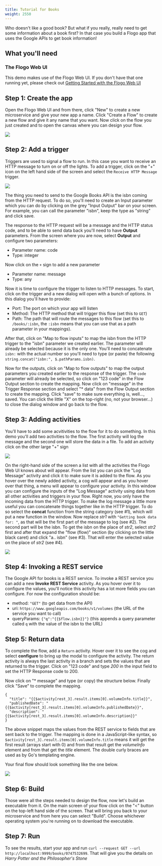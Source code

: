 ```yaml
---
title: Tutorial for Books
weight: 2550
---
```


Who doesn't like a good book? But what if you really, really need to get some information about a book first? In that case you build a Flogo app that uses the Google APIs to get book information!

## What you'll need
### The Flogo Web UI
This demo makes use of the Flogo Web UI. If you don't have that one running yet, please check out [Getting Started with the Flogo Web UI](https://tibcosoftware.github.io/flogo/getting-started/getting-started-webui/)

## Step 1: Create the app
Open the Flogo Web UI and from there, click "New" to create a new microservice and give your new app a name. Click "Create a Flow" to create a new flow and give it any name that you want. Now click on the flow you just created and to open the canvas where you can design your flow. 

![](../../images/labs/books-demo/step1.png)

## Step 2: Add a trigger
Triggers are used to signal a flow to run. In this case you want to receive an HTTP message to turn on or off the lights. To add a trigger, click on the "+" icon on the left hand side of the screen and select the `Receive HTTP Message` trigger.

![](../../images/labs/books-demo/step2.png)

The thing you need to send to the Google Books API is the isbn coming from the HTTP request. To do so, you'll need to create an Input parameter which you can do by clicking on the grey "Input Output" bar on your screen. For example, you can call the parameter "isbn", keep the type as "string" and click save.

The response to the HTTP request will be a message and the HTTP status code, and to be able to send data back you'll need to have **Output** parameters. From the screen where you are now, select **Output** and configure two parameters:

* Parameter name: code
* Type: integer

Now click on the `+` sign to add a new parameter

* Parameter name: message
* Type: any

Now it is time to configure the trigger to listen to HTTP messages. To start, click on the trigger and a new dialog will open with a bunch of options. In this dialog you'll have to provide:

* Port: The port on which your app will listen
* Method: The HTTP method that will trigger this flow (set this to `GET`)
* Path: The path that will route the messages to this flow (set this to `/books/:isbn`, the `:isbn` means that you can use that as a path parameter in your mappings).

After that, click on "Map to flow inputs" to map the isbn from the HTTP trigger to the "isbn" parameter we created earlier. The parameter will already be selected because it is the only one. You'll need to concatenate `isbn:` with the actual number so you'll need to type (or paste) the following `string.concat("isbn:", $.pathParams.isbn)`. 

Now for the outputs, click on "Map to flow outputs" to map the output parameters you created earlier to the response of the trigger. The `code` parameter will already be selected, so click on "123 code" in the Flow Output section to create the mapping. Now click on "message" in the Trigger Response section and select "* data" from the Flow Output section to create the mapping. Click "save" to make sure everything is, well…, saved. You can click the little "X" on the top-right (no, not your browser…) to close the dialog window and go back to the flow. 

## Step 3: Adding activities
You’ll have to add some acvitivities to the flow for it to do something. In this demo you'll add two activities to the flow. The first activity will log the message and the second one will store the data in a file. To add an activity click on the other large "+" sign

![](../../images/labs/books-demo/step3.png)

On the right-hand side of the screen a list with all the activities the Flogo Web UI knows about will appear. From the list you can pick the "Log Message" activity and click it to make sure it is added to the flow. As you hover over the newly added activity, a cog will appear and as you hover over that thing, a menu will appear to configure your activity. In this window you can configure the inputs of the "Log Message" activity using data from all other activities and triggers in your flow. Right now, you only have the incoming data from the HTTP trigger. To make the log message a little more useful you can concatenate things together like in the HTTP trigger. To do so select the **concat** function from the string category (see #1), which will put a new function in the window. Now replace _str1_ with `"Getting book data for: "`, as that will be the first part of the message to log (see #2). The second part will be the isbn. To get the isbn on the place of _str2_, select _str2_ first and after that expand the "flow (flow)" section (by clicking on the little black caret) and click "a.. isbn" (see #3). That will enter the selected value on the place of _str2_ (see #4).

![](../../images/labs/books-demo/step4.png)

## Step 4: Invoking a REST service
The Google API for books is a REST service. To invoke a REST service you can add a new **Invoke REST Service** activity. As you hover over it to configure the values, you'll notice this activity has a lot more fields you can configure. For now the configuration should be:

* method: `"GET"` (to get data from the API)
* uri: `https://www.googleapis.com/books/v1/volumes` (the URL of the service you want to call)
* queryParams: `{"q":"{{$flow.isbn}}"}` (this appends a query parameter called `q` with the value of the isbn to the URL)

## Step 5: Return data
To complete the flow, add a `Return` activity. Hover over it to see the cog and select **configure** to bring up the modal to configure the activity. The return activity is always the last activity in a branch and sets the values that are returned to the trigger. Click on "123 code" and type _200_ in the input field to set the HTTP Response code to 200.

Now click on "* message" and type (or copy) the structure below. Finally click "Save" to complete the mapping.

```
{
  "title": "{{$activity[rest_3].result.items[0].volumeInfo.title}}",
  "publishedDate": "{{$activity[rest_3].result.items[0].volumeInfo.publishedDate}}",
  "description": "{{$activity[rest_3].result.items[0].volumeInfo.description}}"
}
```

The above snippet maps the values from the REST service to fields that are sent back to the trigger. The mapping is done in a JavaScript-like syntax, so `$activity[rest_3].result.items[0].volumeInfo.title` means it will get the first result (arrays start with 0) and from that result get the _volumeInfo_ element and from that get the _title_ element. The double curly braces are used as by Go's templating engine.

Your final flow should look something like the one below.

![](../../images/labs/books-demo/step5.png)

## Step 6: Build
Those were all the steps needed to design the flow, now let's build an executable from it. On the main screen of your flow click on the "<" button on the top-left hand side of the screen. That will bring you back to your microservice and from here you can select "Build". Choose whichever operating system you're running on to download the executable.

## Step 7: Run
To see the results, start your app and run `curl --request GET --url http://localhost:9999/books/0747532699`. That will give you the details on _Harry Potter and the Philosopher's Stone_